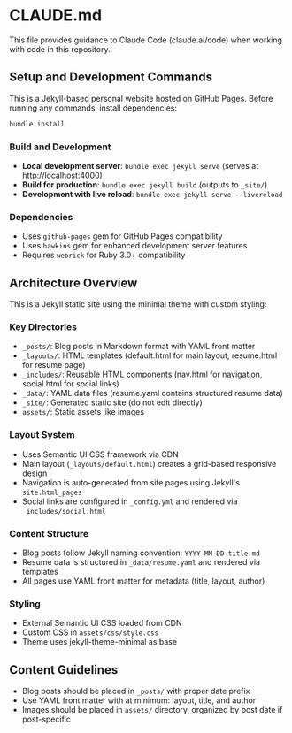 # CLAUDE.md

This file provides guidance to Claude Code (claude.ai/code) when working with code in this repository.

## Setup and Development Commands

This is a Jekyll-based personal website hosted on GitHub Pages. Before running any commands, install dependencies:

```bash
bundle install
```

### Build and Development
- **Local development server**: `bundle exec jekyll serve` (serves at http://localhost:4000)
- **Build for production**: `bundle exec jekyll build` (outputs to `_site/`)
- **Development with live reload**: `bundle exec jekyll serve --livereload`

### Dependencies
- Uses `github-pages` gem for GitHub Pages compatibility
- Uses `hawkins` gem for enhanced development server features
- Requires `webrick` for Ruby 3.0+ compatibility

## Architecture Overview

This is a Jekyll static site using the minimal theme with custom styling:

### Key Directories
- `_posts/`: Blog posts in Markdown format with YAML front matter
- `_layouts/`: HTML templates (default.html for main layout, resume.html for resume page)
- `_includes/`: Reusable HTML components (nav.html for navigation, social.html for social links)
- `_data/`: YAML data files (resume.yaml contains structured resume data)
- `_site/`: Generated static site (do not edit directly)
- `assets/`: Static assets like images

### Layout System
- Uses Semantic UI CSS framework via CDN
- Main layout (`_layouts/default.html`) creates a grid-based responsive design
- Navigation is auto-generated from site pages using Jekyll's `site.html_pages`
- Social links are configured in `_config.yml` and rendered via `_includes/social.html`

### Content Structure
- Blog posts follow Jekyll naming convention: `YYYY-MM-DD-title.md`
- Resume data is structured in `_data/resume.yaml` and rendered via templates
- All pages use YAML front matter for metadata (title, layout, author)

### Styling
- External Semantic UI CSS loaded from CDN
- Custom CSS in `assets/css/style.css`
- Theme uses jekyll-theme-minimal as base

## Content Guidelines

- Blog posts should be placed in `_posts/` with proper date prefix
- Use YAML front matter with at minimum: layout, title, and author
- Images should be placed in `assets/` directory, organized by post date if post-specific